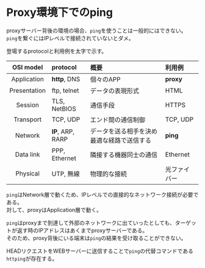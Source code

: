 # Proxy環境下でのping

proxyサーバー背後の環境の場合、`ping`を使うことは一般的にはできない。  
`ping`を繋ぐにはIPレベルで接続されていないとダメ。

登場するprotocolと利用例を太字で示す。

|OSI model|protocol|概要|利用例|
|:--:|:--|:--|:--|
|Application|**http**, DNS|個々のAPP|**proxy**|
|Presentation|ftp, telnet|データの表現形式|HTML|
|Session|TLS, NetBIOS|通信手段|HTTPS|
|Transport|TCP, UDP|エンド間の通信制御|TCP, UDP|
|Network|**IP**, ARP, RARP|データを送る相手を決め最適な経路で送信する|**ping**|
|Data link|PPP, Ethernet|隣接する機器同士の通信|Ethernet|
|Physical|UTP, 無線|物理的な接続|光ファイバー|

`ping`はNetwork層で動くため、IPレベルでの直接的なネットワーク接続が必要である。  
対して、proxyはApplication層で動く。

`ping`はproxyまで到達して外部のネットワークに出ていったとしても、ターゲットが返す時のIPアドレスはあくまでproxyサーバーである。  
そのため、proxy背後にいる端末は`ping`の結果を受け取ることができない。

HEADリクエストをWEBサーバーに送信することで`ping`の代替コマンドである`httping`が存在する。
